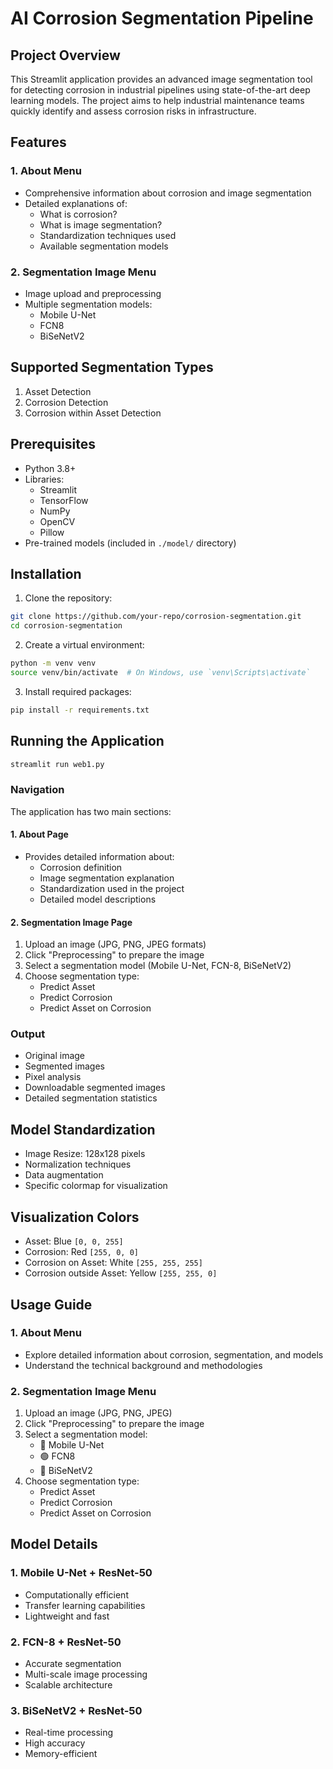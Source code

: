 # AI Corrosion Segmentation Pipeline

## Project Overview

This Streamlit application provides an advanced image segmentation tool for detecting corrosion in industrial pipelines using state-of-the-art deep learning models. The project aims to help industrial maintenance teams quickly identify and assess corrosion risks in infrastructure.

## Features

### 1. About Menu

- Comprehensive information about corrosion and image segmentation
- Detailed explanations of:
  - What is corrosion?
  - What is image segmentation?
  - Standardization techniques used
  - Available segmentation models

### 2. Segmentation Image Menu

- Image upload and preprocessing
- Multiple segmentation models:
  - Mobile U-Net
  - FCN8
  - BiSeNetV2

## Supported Segmentation Types

1. Asset Detection
2. Corrosion Detection
3. Corrosion within Asset Detection

## Prerequisites

- Python 3.8+
- Libraries:
  - Streamlit
  - TensorFlow
  - NumPy
  - OpenCV
  - Pillow
- Pre-trained models (included in `./model/` directory)

## Installation

1. Clone the repository:

```bash
git clone https://github.com/your-repo/corrosion-segmentation.git
cd corrosion-segmentation
```

2. Create a virtual environment:

```bash
python -m venv venv
source venv/bin/activate  # On Windows, use `venv\Scripts\activate`
```

3. Install required packages:

```bash
pip install -r requirements.txt
```

## Running the Application

```bash
streamlit run web1.py
```

### Navigation

The application has two main sections:

#### 1. About Page

- Provides detailed information about:
  - Corrosion definition
  - Image segmentation explanation
  - Standardization used in the project
  - Detailed model descriptions

#### 2. Segmentation Image Page

1. Upload an image (JPG, PNG, JPEG formats)
2. Click "Preprocessing" to prepare the image
3. Select a segmentation model (Mobile U-Net, FCN-8, BiSeNetV2)
4. Choose segmentation type:
   - Predict Asset
   - Predict Corrosion
   - Predict Asset on Corrosion

### Output

- Original image
- Segmented images
- Pixel analysis
- Downloadable segmented images
- Detailed segmentation statistics

## Model Standardization

- Image Resize: 128x128 pixels
- Normalization techniques
- Data augmentation
- Specific colormap for visualization

## Visualization Colors

- Asset: Blue `[0, 0, 255]`
- Corrosion: Red `[255, 0, 0]`
- Corrosion on Asset: White `[255, 255, 255]`
- Corrosion outside Asset: Yellow `[255, 255, 0]`

## Usage Guide

### 1. About Menu

- Explore detailed information about corrosion, segmentation, and models
- Understand the technical background and methodologies

### 2. Segmentation Image Menu

1. Upload an image (JPG, PNG, JPEG)
2. Click "Preprocessing" to prepare the image
3. Select a segmentation model:
   - 🔴 Mobile U-Net
   - 🟢 FCN8
   - 🔵 BiSeNetV2
4. Choose segmentation type:
   - Predict Asset
   - Predict Corrosion
   - Predict Asset on Corrosion

## Model Details

### 1. Mobile U-Net + ResNet-50

- Computationally efficient
- Transfer learning capabilities
- Lightweight and fast

### 2. FCN-8 + ResNet-50

- Accurate segmentation
- Multi-scale image processing
- Scalable architecture

### 3. BiSeNetV2 + ResNet-50

- Real-time processing
- High accuracy
- Memory-efficient
